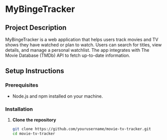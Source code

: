# MyBingeTracker

## Project Description

MyBingeTracker is a web application that helps users track movies and TV shows they have watched or plan to watch. Users can search for titles, view details, and manage a personal watchlist. The app integrates with The Movie Database (TMDb) API to fetch up-to-date information.

## Setup Instructions

### Prerequisites

- Node.js and npm installed on your machine.

### Installation

1. **Clone the repository**

   ```bash
   git clone https://github.com/yourusername/movie-tv-tracker.git
   cd movie-tv-tracker
